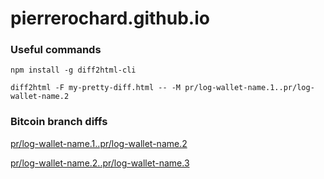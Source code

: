 # pierrerochard.github.io

### Useful commands

`npm install -g diff2html-cli`

`diff2html -F my-pretty-diff.html -- -M pr/log-wallet-name.1..pr/log-wallet-name.2`


### Bitcoin branch diffs

[pr/log-wallet-name.1..pr/log-wallet-name.2](https://pierrerochard.github.io/bitcoin/diffs/pr_log-wallet-name_1__pr_log-wallet-name_2.html)

[pr/log-wallet-name.2..pr/log-wallet-name.3](https://pierrerochard.github.io/bitcoin/diffs/pr_log-wallet-name_2__pr_log-wallet-name_3.html)
